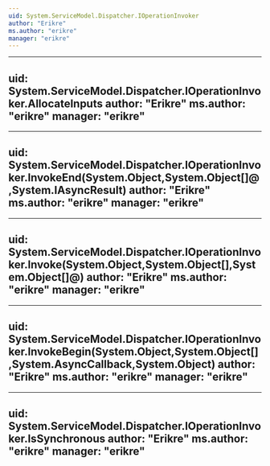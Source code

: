 ```yaml
---
uid: System.ServiceModel.Dispatcher.IOperationInvoker
author: "Erikre"
ms.author: "erikre"
manager: "erikre"
---
```


---
uid: System.ServiceModel.Dispatcher.IOperationInvoker.AllocateInputs
author: "Erikre"
ms.author: "erikre"
manager: "erikre"
---

---
uid: System.ServiceModel.Dispatcher.IOperationInvoker.InvokeEnd(System.Object,System.Object[]@,System.IAsyncResult)
author: "Erikre"
ms.author: "erikre"
manager: "erikre"
---

---
uid: System.ServiceModel.Dispatcher.IOperationInvoker.Invoke(System.Object,System.Object[],System.Object[]@)
author: "Erikre"
ms.author: "erikre"
manager: "erikre"
---

---
uid: System.ServiceModel.Dispatcher.IOperationInvoker.InvokeBegin(System.Object,System.Object[],System.AsyncCallback,System.Object)
author: "Erikre"
ms.author: "erikre"
manager: "erikre"
---

---
uid: System.ServiceModel.Dispatcher.IOperationInvoker.IsSynchronous
author: "Erikre"
ms.author: "erikre"
manager: "erikre"
---
